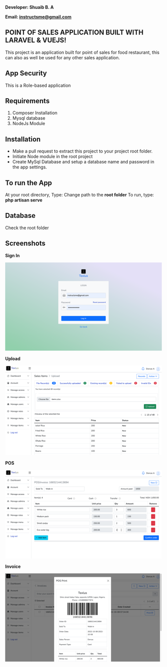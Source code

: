 **Developer: Shuaib B. A**

**Email: instructsme@gmail.com**

## POINT OF SALES APPLICATION BUILT WITH LARAVEL & VUEJS!

This project is an application built for point of sales for food restaurant, this can also as well be used for any other sales application. 

## App Security
This is a Role-based application
 
## Requirements

1. Composer Installation
2. Mysql database
3. NodeJs Module
  
## Installation

- Make a pull request to extract this project to your project root folder.
- Initiate Node module in the root project
- Create MySql Database and setup a database name and password in the app settings.

## To run the App
At your root directory, Type: Change path to the **root folder**
To run, type: **php artisan serve**

## Database
Check the root folder

## Screenshots

**Sign In**

![Sign In](screenshots/signin.png)

**Upload**

![Upload items](screenshots/uploaditems.png)

**POS**

![Point of Sales](screenshots/pos.png)

**Invoice**

![Invoice](screenshots/invoice.png)
